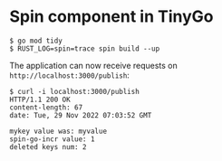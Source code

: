 # Spin component in TinyGo

```shell
$ go mod tidy
$ RUST_LOG=spin=trace spin build --up
```

The application can now receive requests on `http://localhost:3000/publish`:

```shell
$ curl -i localhost:3000/publish
HTTP/1.1 200 OK
content-length: 67
date: Tue, 29 Nov 2022 07:03:52 GMT

mykey value was: myvalue
spin-go-incr value: 1
deleted keys num: 2
```
